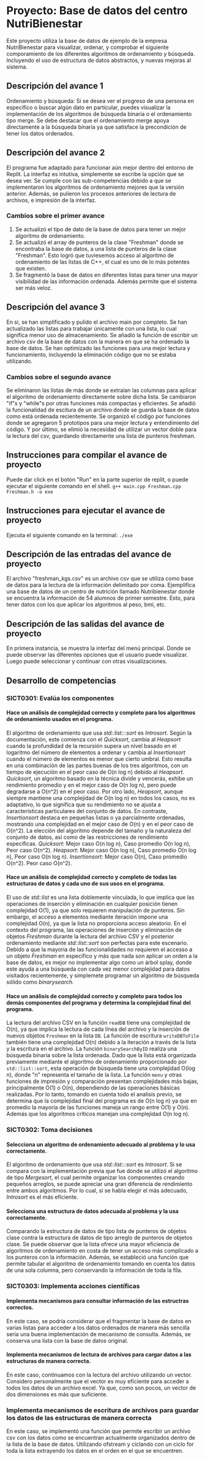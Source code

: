 # Proyecto: Base de datos del centro NutriBienestar
Este proyecto utiliza la base de datos de ejemplo de la empresa NutriBienestar para visualizar, ordenar, y comprobar el siguiente comporamiento de los diferentes algoritmos de ordenamiento y búsqueda. Incluyendo el uso de estructura de datos abstractos, y nuevas mejoras al sistema.

## Descripción del avance 1
Ordenamiento y búsqueda:
Si se desea ver el progreso de una persona en específico o buscar algún dato en particular, puedes visualizar la implementación de los algoritmos de búsqueda binaria o el ordenamiento tipo merge. Se debe destacar que el ordenamiento merge apoya directamente a la búsqueda binaria ya que satisface la precondición de tener los datos ordenados.

## Descripción del avance 2
El programa fue adaptado para funcionar aún mejor dentro del entorno de Replit. La interfaz es intutiva, simplemente se escribe la opción que se desea ver. Se cumple con las sub-competencias debido a que se implementaron los algoritmos de ordenamiento mejores que la versión anterior. Además, se pulieron los procesos anteriores de lectura de archivos, e impresión de la interfaz.

### Cambios sobre el primer avance
1. Se actualizó el tipo de dato de la base de datos para tener un mejor algoritmo de ordenamiento.
2. Se actualizó el array de punteros de la clase "Freshman" donde se encontraba la base de datos, a una lista de punteros de la clase "Freshman". Esto logró que tuviesemos acceso al algoritmo de ordenamiento de las listas de C++, el cual es uno de lo más potentes que existen.
3. Se fragmentó la base de datos en diferentes listas para tener una mayor visibilidad de las información ordenada. Además permite que el sistema ser más veloz.

## Descripción del avance 3
En sí, se han simplificado y pulido el archivo main por completo. Se han actualizado las listas para trabajar únicamente con una lista, lo cual significa menor uso de almacenamiento. Se añadió la función de escribir un archivo csv de la base de datos con la manera en que se ha ordenado la base de datos. Se han optimizado las funciones para una mejor lectura y funcionamiento, incluyendo la eliminación código que no se estaba utilizando.

### Cambios sobre el segundo avance
Se eliminaron las listas de más donde se extraían las columnas para aplicar el algoritmo de ordenamiento directamente sobre dicha lista. Se cambiaron "if"s y "while"s por otras funciones más compactas y eficientes. Se añadió la funcionalidad de escitura de un archivo donde se guarda la base de datos como está ordenada recientemente. Se organizó el código por funciones donde se agregaron 5 prototipos para una mejor lectura y entendimiento del código. Y por último, se elimió la necesidad de utilizar un vector doble para la lectura del csv, guardando directamente una lista de punteros freshman.

## Instrucciones para compilar el avance de proyecto
Puede dar click en el botón "Run" en la parte superior de replit, o puede ejecutar el siguiente comando en el shell. `g++ main.cpp Freshman.cpp Freshman.h -o exe` 

## Instrucciones para ejecutar el avance de proyecto
Ejecuta el siguiente comando en la terminal: `./exe` 

## Descripción de las entradas del avance de proyecto
El archivo "freshman_kgs.csv" es un archivo csv que se utiliza como base de datos para la lectura de la información delimitado por coma. Ejemplifica una base de datos de un centro de nutrición llamado Nutribienestar donde se encuentra la información de 54 alumnos de primer semestre. Esto, para tener datos con los que aplicar los algoritmos al peso, bmi, etc.

## Descripción de las salidas del avance de proyecto
En primera instancia, se muestra la interfaz del menú principal. Donde se puede observar las diferentes opciones que el usuario puede visualizar. Luego puede seleccionar y continuar con otras visualizaciones.

## Desarrollo de competencias

### SICT0301: Evalúa los componentes
#### Hace un análisis de complejidad correcto y completo para los algoritmos de ordenamiento usados en el programa.
El algoritmo de ordenamiento que usa *std::list:::sort* es *Introsort*. Según la documentación, este comienza con el *Quicksort*, cambia al *Heapsort* cuando la profundidad de la recursión supera un nivel basado en el logaritmo del número de elementos a ordenar y cambia al *Insertionsort* cuando el número de elementos es menor que cierto umbral. Esto resulta en una combinación de las partes buenas de los tres algoritmos, con un tiempo de ejecución en el peor caso de O(n log n) debido al *Heapsort*.
*Quicksort*, un algoritmo basado en la técnica divide y vencerás, exhibe un rendimiento promedio y en el mejor caso de O(n log n), pero puede degradarse a O(n^2) en el peor caso. Por otro lado, *Heapsort*, aunque siempre mantiene una complejidad de O(n log n) en todos los casos, no es adaptativo, lo que significa que su rendimiento no se ajusta a características particulares del conjunto de datos. En contraste, *Insertionsort* destaca en pequeñas listas o ya parcialmente ordenadas, mostrando una complejidad en el mejor caso de O(n) y en el peor caso de O(n^2). La elección del algoritmo depende del tamaño y la naturaleza del conjunto de datos, así como de las restricciones de rendimiento específicas.
*Quicksort*: Mejor caso O(n log n), Caso promedio O(n log n), Peor caso O(n^2).
*Heapsort*: Mejor caso O(n log n), Caso promedio O(n log n), Peor caso O(n log n).
*Insertionsort*: Mejor caso O(n), Caso promedio O(n^2). Peor caso O(n^2).

#### Hace un análisis de complejidad correcto y completo de todas las estructuras de datos y cada uno de sus usos en el programa.
El uso de *std::list* es una lista doblemente vinculada, lo que implica que las operaciones de inserción y eliminación en cualquier posición tienen complejidad O(1), ya que solo requieren manipulación de punteros. Sin embargo, el acceso a elementos mediante iteración impone una complejidad O(n), ya que la lista no proporciona acceso aleatorio. 
En el contexto del programa, las operaciones de inserción y eliminación de objetos *Freshman* durante la lectura del archivo CSV y el posterior ordenamiento mediante *std::list::sort* son perfectas para este escenario. Debido a que la mayoria de las funcionalidades no requieren el accesso a un objeto *Freshman* en especifico y más que nada son aplicar un orden a la base de datos, es mejor no implementar algo como un árbol splay, donde este ayuda a una búsqueda con cada vez menor complejidad para datos visitados recientemente, y simplemete programar un algoritmo de búsqueda sólido como *binarysearch*.

#### Hace un análisis de complejidad correcto y completo para todos los demás componentes del programa y determina la complejidad final del programa.
La lectura del archivo CSV en la función `readDB` tiene una complejidad de O(n), ya que implica la lectura de cada línea del archivo y la inserción de nuevos objetos `Freshman` en la lista `DB`. 
La función de escritura `writeDBToFile` también tiene una complejidad O(n) debido a la iteración a través de la lista y la escritura en el archivo.
La función `binarySearchByID` realiza una búsqueda binaria sobre la lista ordenada. Dado que la lista está organizada previamente mediante el algoritmo de ordenamiento proporcionado por `std::list::sort`, esta operación de búsqueda tiene una complejidad O(log n), donde "n" representa el tamaño de la lista.
La función `menu` y otras funciones de impresión y comparación presentan complejidades más bajas, principalmente O(1) o O(n), dependiendo de las operaciones básicas realizadas.
Por lo tanto, tomando en cuenta todo el analisís previo, se determina que la complejidad final del programa es de O(n log n) ya que en promedio la mayoría de las funciones maneja un rango entre O(1) y O(n). Además que los algoritmos críticos manejan una complejidad O(n log n).

### SICT0302: Toma decisiones
#### Selecciona un algoritmo de ordenamiento adecuado al problema y lo usa correctamente.
El algoritmo de ordenamiento que usa *std::list:::sort* es *Introsort*. Si se compara con la implementación previa que fue donde se utilizó el algoritmo de tipo *Mergesort*, el cual permite organizar los componentes creando pequeños arreglos, se puede apreciar una gran diferencia de rendimiento entre ambos algoritmos. Por lo cual, si se habla elegir el más adecuado, *Introsort* es el más eficiente.

#### Selecciona una estructura de datos adecuada al problema y la usa correctamente.
Comparando la estructura de datos de tipo lista de punteros de objetos clase contra la estructura de datos de tipo arreglo de punteros de objetos clase. Se puede observar que la lista ofrece una mayor eficiencia de algoritmos de ordenamiento en costa de tener un acceso más complicado a los punteros con la información. Además, se estableció una función que permite tabular el algoritmo de ordenamiento tomando en cuenta los datos de una sola columna, pero conservando la información de toda la fila.

### SICT0303: Implementa acciones científicas
#### Implementa mecanismos para consultar información de las estructras correctos.
En este caso, se podría considerar que el fragmentar la base de datos en varias listas para acceder a los datos ordenados de manera más sencilla seria una buena implementación de mecanismo de consulta. Además, se conserva una lista con la base de datos original.

#### Implementa mecanismos de lectura de archivos para cargar datos a las estructuras de manera correcta.
En este caso, continuamos con la lectura del archivo utilizando un vector. Considero personalmente que el vector es muy eficiente para acceder a todos los datos de un archivo excel. Ya que, como son pocos, un vector de dos dimensiones es más que suficiente.

### Implementa mecanismos de escritura de archivos para guardar los datos  de las estructuras de manera correcta
En este caso, se implementó una función que permite escribir un archivo csv con los datos como se encuentran actualmente organizados dentro de la lista de la base de datos. Utilizando ofstream y ciclando con un ciclo for toda la lista extrayendo los datos en el orden en el que se encuentren.
